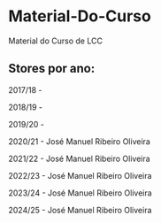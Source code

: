 # Material-Do-Curso
Material do Curso de LCC

## Stores por ano:

2017/18 - 

2018/19 - 

2019/20 - 

2020/21 - José Manuel Ribeiro Oliveira 

2021/22 - José Manuel Ribeiro Oliveira 

2022/23 - José Manuel Ribeiro Oliveira 

2023/24 - José Manuel Ribeiro Oliveira 

2024/25 - José Manuel Ribeiro Oliveira 
